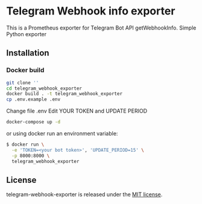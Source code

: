 # Telegram Webhook info exporter

This is a Prometheus exporter for Telegram Bot API getWebhookInfo.
Simple Python exporter

## Installation


### Docker build

```bash
git clone ''
cd telegram_webhook_exporter
docker build . -t telegram_webhook_exporter
cp .env.example .env
```

Change file .env
Edit YOUR TOKEN and UPDATE PERIOD

```bash
docker-compose up -d
```
or using docker run an environment variable:

```bash
$ docker run \
  -e 'TOKEN=<your bot token>', 'UPDATE_PERIOD=15' \
  -p 8000:8000 \
  telegram_webhook_exporter
```



## License

telegram-webhook-exporter is released under the [MIT license](LICENSE).
